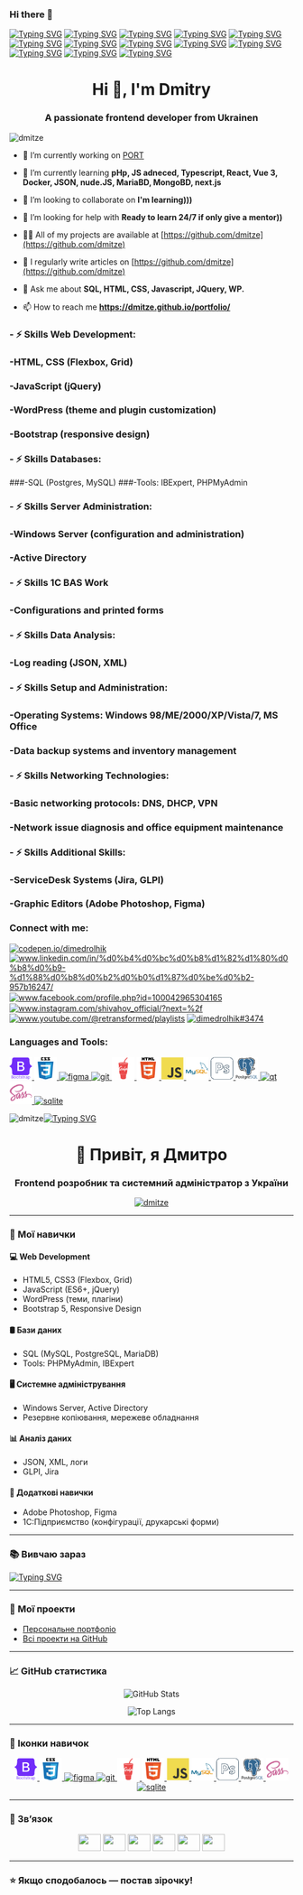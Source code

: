 ### Hi there 👋
[![Typing SVG](https://readme-typing-svg.demolab.com?font=Fira+Code&pause=1000&width=435&lines=Technical+Skills)](https://git.io/typing-svg)
[![Typing SVG](https://readme-typing-svg.demolab.com?font=Fira+Code&pause=1000&color=F70001&width=435&lines=Web+Development)](https://git.io/typing-svg)
[![Typing SVG](https://readme-typing-svg.demolab.com?font=Fira+Code&pause=1000&width=435&lines=HTML%2FCSS%3A)](https://git.io/typing-svg)
[![Typing SVG](https://readme-typing-svg.demolab.com?font=Fira+Code&pause=1000&width=435&lines=JavaScript%3A)](https://git.io/typing-svg)
[![Typing SVG](https://readme-typing-svg.demolab.com?font=Fira+Code&pause=1000&width=435&lines=WordPress%3A)](https://git.io/typing-svg)
[![Typing SVG](https://readme-typing-svg.demolab.com?font=Fira+Code&pause=1000&width=435&lines=Bootstrap%3A+)](https://git.io/typing-svg)
[![Typing SVG](https://readme-typing-svg.demolab.com?font=Fira+Code&pause=1000&color=F70001&width=435&lines=Databases)](https://git.io/typing-svg)
[![Typing SVG](https://readme-typing-svg.demolab.com?font=Fira+Code&pause=1000&color=0720F7&width=435&lines=Web+Development)](https://git.io/typing-svg)
[![Typing SVG](https://readme-typing-svg.demolab.com?font=Fira+Code&pause=1000&color=0720F7&width=435&lines=Server+Administration)](https://git.io/typing-svg)
[![Typing SVG](https://readme-typing-svg.demolab.com?font=Fira+Code&pause=1000&color=0720F7&width=435&lines=Data+Analysis)](https://git.io/typing-svg)
[![Typing SVG](https://readme-typing-svg.demolab.com?font=Fira+Code&pause=1000&color=0720F7&width=435&lines=System+Administration)](https://git.io/typing-svg)
[![Typing SVG](https://readme-typing-svg.demolab.com?font=Fira+Code&pause=1000&color=0720F7&width=435&lines=Networking)](https://git.io/typing-svg)
[![Typing SVG](https://readme-typing-svg.demolab.com?font=Fira+Code&pause=1000&color=0720F7&width=435&lines=Additional+Skills)](https://git.io/typing-svg)

<h1 align="center">Hi 👋, I'm Dmitry</h1>
<h3 align="center">A passionate frontend developer from Ukrainen</h3>

<p align="left"> <img src="https://komarev.com/ghpvc/?username=dmitze&label=Profile%20views&color=0e75b6&style=flat" alt="dmitze" /> </p>

- 🔭 I’m currently working on [PORT](https://dmitze.github.io/portfolio/)

- 🌱 I’m currently learning **pHp, JS adneced, Typescript, React, Vue 3, Docker, JSON, nude.JS, MariaBD, MongoBD, next.js**

- 👯 I’m looking to collaborate on **I'm learning)))**

- 🤝 I’m looking for help with **Ready to learn 24/7 if only give a mentor))**

- 👨‍💻 All of my projects are available at [https://github.com/dmitze](https://github.com/dmitze)

- 📝 I regularly write articles on [https://github.com/dmitze](https://github.com/dmitze)

- 💬 Ask me about **SQL, HTML, CSS, Javascript, JQuery, WP.**

- 📫 How to reach me **https://dmitze.github.io/portfolio/**

### - ⚡ Skills **Web Development:**
### -HTML, CSS (Flexbox, Grid)
### -JavaScript (jQuery)
### -WordPress (theme and plugin customization)
### -Bootstrap (responsive design)
### - ⚡ Skills **Databases:**
###-SQL (Postgres, MySQL)
###-Tools: IBExpert, PHPMyAdmin
### - ⚡ Skills **Server Administration:**
### -Windows Server (configuration and administration)
### -Active Directory
### - ⚡ Skills **1C BAS Work**
### -Configurations and printed forms
### - ⚡ Skills **Data Analysis:**
### -Log reading (JSON, XML)
### - ⚡ Skills **Setup and Administration:**
### -Operating Systems: Windows 98/ME/2000/XP/Vista/7, MS Office
### -Data backup systems and inventory management
### - ⚡ Skills **Networking Technologies:**
### -Basic networking protocols: DNS, DHCP, VPN
### -Network issue diagnosis and office equipment maintenance
### - ⚡ Skills **Additional Skills:**
### -ServiceDesk Systems (Jira, GLPI)
### -Graphic Editors (Adobe Photoshop, Figma)
<h3 align="left">Connect with me:</h3>
<p align="left">
<a href="https://codepen.io/codepen.io/dimedrolhik" target="blank"><img align="center" src="https://raw.githubusercontent.com/rahuldkjain/github-profile-readme-generator/master/src/images/icons/Social/codepen.svg" alt="codepen.io/dimedrolhik" height="30" width="40" /></a>
<a href="https://linkedin.com/in/www.linkedin.com/in/%d0%b4%d0%bc%d0%b8%d1%82%d1%80%d0%b8%d0%b9-%d1%88%d0%b8%d0%b2%d0%b0%d1%87%d0%be%d0%b2-957b16247/" target="blank"><img align="center" src="https://raw.githubusercontent.com/rahuldkjain/github-profile-readme-generator/master/src/images/icons/Social/linked-in-alt.svg" alt="www.linkedin.com/in/%d0%b4%d0%bc%d0%b8%d1%82%d1%80%d0%b8%d0%b9-%d1%88%d0%b8%d0%b2%d0%b0%d1%87%d0%be%d0%b2-957b16247/" height="30" width="40" /></a>
<a href="https://fb.com/www.facebook.com/profile.php?id=100042965304165" target="blank"><img align="center" src="https://raw.githubusercontent.com/rahuldkjain/github-profile-readme-generator/master/src/images/icons/Social/facebook.svg" alt="www.facebook.com/profile.php?id=100042965304165" height="30" width="40" /></a>
<a href="https://instagram.com/www.instagram.com/shivahov_official/?next=%2f" target="blank"><img align="center" src="https://raw.githubusercontent.com/rahuldkjain/github-profile-readme-generator/master/src/images/icons/Social/instagram.svg" alt="www.instagram.com/shivahov_official/?next=%2f" height="30" width="40" /></a>
<a href="https://www.youtube.com/c/www.youtube.com/@retransformed/playlists" target="blank"><img align="center" src="https://raw.githubusercontent.com/rahuldkjain/github-profile-readme-generator/master/src/images/icons/Social/youtube.svg" alt="www.youtube.com/@retransformed/playlists" height="30" width="40" /></a>
<a href="https://discord.gg/dimedrolhik#3474" target="blank"><img align="center" src="https://raw.githubusercontent.com/rahuldkjain/github-profile-readme-generator/master/src/images/icons/Social/discord.svg" alt="dimedrolhik#3474" height="30" width="40" /></a>
</p>

<h3 align="left">Languages and Tools:</h3>
<p align="left"> <a href="https://getbootstrap.com" target="_blank" rel="noreferrer"> <img src="https://raw.githubusercontent.com/devicons/devicon/master/icons/bootstrap/bootstrap-plain-wordmark.svg" alt="bootstrap" width="40" height="40"/> </a> <a href="https://www.w3schools.com/css/" target="_blank" rel="noreferrer"> <img src="https://raw.githubusercontent.com/devicons/devicon/master/icons/css3/css3-original-wordmark.svg" alt="css3" width="40" height="40"/> </a> <a href="https://www.figma.com/" target="_blank" rel="noreferrer"> <img src="https://www.vectorlogo.zone/logos/figma/figma-icon.svg" alt="figma" width="40" height="40"/> </a> <a href="https://git-scm.com/" target="_blank" rel="noreferrer"> <img src="https://www.vectorlogo.zone/logos/git-scm/git-scm-icon.svg" alt="git" width="40" height="40"/> </a> <a href="https://gulpjs.com" target="_blank" rel="noreferrer"> <img src="https://raw.githubusercontent.com/devicons/devicon/master/icons/gulp/gulp-plain.svg" alt="gulp" width="40" height="40"/> </a> <a href="https://www.w3.org/html/" target="_blank" rel="noreferrer"> <img src="https://raw.githubusercontent.com/devicons/devicon/master/icons/html5/html5-original-wordmark.svg" alt="html5" width="40" height="40"/> </a> <a href="https://developer.mozilla.org/en-US/docs/Web/JavaScript" target="_blank" rel="noreferrer"> <img src="https://raw.githubusercontent.com/devicons/devicon/master/icons/javascript/javascript-original.svg" alt="javascript" width="40" height="40"/> </a> <a href="https://www.mysql.com/" target="_blank" rel="noreferrer"> <img src="https://raw.githubusercontent.com/devicons/devicon/master/icons/mysql/mysql-original-wordmark.svg" alt="mysql" width="40" height="40"/> </a> <a href="https://www.photoshop.com/en" target="_blank" rel="noreferrer"> <img src="https://raw.githubusercontent.com/devicons/devicon/master/icons/photoshop/photoshop-line.svg" alt="photoshop" width="40" height="40"/> </a> <a href="https://www.postgresql.org" target="_blank" rel="noreferrer"> <img src="https://raw.githubusercontent.com/devicons/devicon/master/icons/postgresql/postgresql-original-wordmark.svg" alt="postgresql" width="40" height="40"/> </a> <a href="https://www.qt.io/" target="_blank" rel="noreferrer"> <img src="https://upload.wikimedia.org/wikipedia/commons/0/0b/Qt_logo_2016.svg" alt="qt" width="40" height="40"/> </a> <a href="https://sass-lang.com" target="_blank" rel="noreferrer"> <img src="https://raw.githubusercontent.com/devicons/devicon/master/icons/sass/sass-original.svg" alt="sass" width="40" height="40"/> </a> <a href="https://www.sqlite.org/" target="_blank" rel="noreferrer"> <img src="https://www.vectorlogo.zone/logos/sqlite/sqlite-icon.svg" alt="sqlite" width="40" height="40"/> </a> </p>

<p><img align="left" src="https://github-readme-stats.vercel.app/api/top-langs?username=dmitze&show_icons=true&locale=en&layout=compact" alt="dmitze" /></p>

[![Typing SVG](https://readme-typing-svg.demolab.com/?font=Fira+Code&pause=1000&width=450&lines=Hi+there%21+I'm+Dmitry%2C+a+Frontend+Developer)]( https://git.io/typing-svg )

<h1 align="center">👋 Привіт, я Дмитро</h1>
<h3 align="center">Frontend розробник та системний адміністратор з України</h3>

<!-- Статистика -->
<p align="center">
  <a href="https://github.com/dmitze ">
    <img src="https://komarev.com/ghpvc/?username=dmitze&label=Перегляди+профілю&color=blue&style=flat" alt="dmitze" />
  </a>
</p>

---

### 🧰 Мої навички

#### 💻 Web Development
- HTML5, CSS3 (Flexbox, Grid)
- JavaScript (ES6+, jQuery)
- WordPress (теми, плагіни)
- Bootstrap 5, Responsive Design

#### 🛢️ Бази даних
- SQL (MySQL, PostgreSQL, MariaDB)
- Tools: PHPMyAdmin, IBExpert

#### 🖥️ Системне адміністрування
- Windows Server, Active Directory
- Резервне копіювання, мережеве обладнання

#### 📊 Аналіз даних
- JSON, XML, логи
- GLPI, Jira

#### 🎨 Додаткові навички
- Adobe Photoshop, Figma
- 1С:Підприємство (конфігурації, друкарські форми)

---

### 📚 Вивчаю зараз

[![Typing SVG]( https://readme-typing-svg.demolab.com/?font=Fira+Code&pause=1000&color=F70001&width=450&lines=TypeScript%2C+React%2C+Vue+3%2C+Docker%2C+Node.js)]( https://git.io/typing-svg )

---

### 🌱 Мої проекти

- [Персональне портфоліо](https://dmitze.github.io/portfolio/ )
- [Всі проекти на GitHub](https://github.com/dmitze?tab=repositories)

---

### 📈 GitHub статистика

<p align="center">
  <img src=" https://github-readme-stats.vercel.app/api?username=dmitze&show_icons=true&theme=radical&locale=en" alt="GitHub Stats" />
</p>

<p align="center">
  <img src=" https://github-readme-stats.vercel.app/api/top-langs/?username=dmitze&theme=dracula&layout=compact" alt="Top Langs" />
</p>

---

### 🧩 Іконки навичок

<p align="center">
  <a href=" https://getbootstrap.com " target="_blank" rel="noreferrer"> <img src="https://raw.githubusercontent.com/devicons/devicon/master/icons/bootstrap/bootstrap-plain-wordmark.svg " alt="bootstrap" width="40" height="40"/> </a>
  <a href="https://www.w3schools.com/css/ " target="_blank" rel="noreferrer"> <img src="https://raw.githubusercontent.com/devicons/devicon/master/icons/css3/css3-original-wordmark.svg " alt="css3" width="40" height="40"/> </a>
  <a href="https://www.figma.com/ " target="_blank" rel="noreferrer"> <img src="https://www.vectorlogo.zone/logos/figma/figma-icon.svg " alt="figma" width="40" height="40"/> </a>
  <a href="https://git-scm.com/ " target="_blank" rel="noreferrer"> <img src="https://www.vectorlogo.zone/logos/git-scm/git-scm-icon.svg " alt="git" width="40" height="40"/> </a>
  <a href="https://gulpjs.com " target="_blank" rel="noreferrer"> <img src="https://raw.githubusercontent.com/devicons/devicon/master/icons/gulp/gulp-plain.svg " alt="gulp" width="40" height="40"/> </a>
  <a href="https://www.w3.org/html/ " target="_blank" rel="noreferrer"> <img src="https://raw.githubusercontent.com/devicons/devicon/master/icons/html5/html5-original-wordmark.svg " alt="html5" width="40" height="40"/> </a>
  <a href="https://developer.mozilla.org/en-US/docs/Web/JavaScript " target="_blank" rel="noreferrer"> <img src="https://raw.githubusercontent.com/devicons/devicon/master/icons/javascript/javascript-original.svg " alt="javascript" width="40" height="40"/> </a>
  <a href="https://www.mysql.com/ " target="_blank" rel="noreferrer"> <img src="https://raw.githubusercontent.com/devicons/devicon/master/icons/mysql/mysql-original-wordmark.svg " alt="mysql" width="40" height="40"/> </a>
  <a href="https://www.photoshop.com/en " target="_blank" rel="noreferrer"> <img src="https://raw.githubusercontent.com/devicons/devicon/master/icons/photoshop/photoshop-line.svg " alt="photoshop" width="40" height="40"/> </a>
  <a href="https://www.postgresql.org " target="_blank" rel="noreferrer"> <img src="https://raw.githubusercontent.com/devicons/devicon/master/icons/postgresql/postgresql-original-wordmark.svg " alt="postgresql" width="40" height="40"/> </a>
  <a href="https://sass-lang.com " target="_blank" rel="noreferrer"> <img src="https://raw.githubusercontent.com/devicons/devicon/master/icons/sass/sass-original.svg " alt="sass" width="40" height="40"/> </a>
  <a href="https://www.sqlite.org/ " target="_blank" rel="noreferrer"> <img src="https://www.vectorlogo.zone/logos/sqlite/sqlite-icon.svg " alt="sqlite" width="40" height="40"/> </a>
</p>

---

### 🤝 Зв’язок

<div align="center">
  <a href="https://codepen.io/dimedrolhik " target="_blank"><img src="https://raw.githubusercontent.com/rahuldkjain/github-profile-readme-generator/master/src/images/icons/Social/codepen.svg " height="30" width="40" /></a>
  <a href="https://linkedin.com/in/%d0%b4%d0%bc%d0%b8%d1%82%d1%80%d0%b8%d0%b9-%d1%88%d0%b8%d0%b2%d0%b0%d1%87%d0%be%d0%b2-957b16247/ " target="_blank"><img src="https://raw.githubusercontent.com/rahuldkjain/github-profile-readme-generator/master/src/images/icons/Social/linked-in-alt.svg " height="30" width="40" /></a>
  <a href="https://facebook.com/profile.php?id=100042965304165" target="_blank"><img src=" https://raw.githubusercontent.com/rahuldkjain/github-profile-readme-generator/master/src/images/icons/Social/facebook.svg " height="30" width="40" /></a>
  <a href="https://instagram.com/shivahov_official " target="_blank"><img src="https://raw.githubusercontent.com/rahuldkjain/github-profile-readme-generator/master/src/images/icons/Social/instagram.svg " height="30" width="40" /></a>
  <a href="https://youtube.com/ @retransformed/playlists" target="_blank"><img src="https://raw.githubusercontent.com/rahuldkjain/github-profile-readme-generator/master/src/images/icons/Social/youtube.svg " height="30" width="40" /></a>
  <a href="https://discord.gg/dimedrolhik " target="_blank"><img src="https://raw.githubusercontent.com/rahuldkjain/github-profile-readme-generator/master/src/images/icons/Social/discord.svg " height="30" width="40" /></a>
</div>

---

### ⭐ Якщо сподобалось — постав зірочку!

